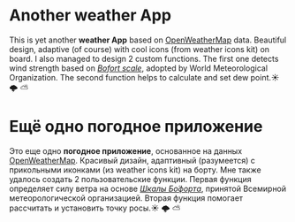 # Another weather App
This is yet another <strong>weather App</strong> based on <a href="https://openweathermap.org/">OpenWeatherMap</a> data. Beautiful design, adaptive (of course) with cool icons (from weather icons kit) on board.
I also managed to design 2 custom functions. The first one detects wind strength based on <a href="https://ru.wikipedia.org/wiki/%D0%A8%D0%BA%D0%B0%D0%BB%D0%B0_%D0%91%D0%BE%D1%84%D0%BE%D1%80%D1%82%D0%B0"><em>Bofort scale</em></a>, adopted by World Meteorological Organization.
The second function helps to calculate and set dew point.:sunny: :cloud_with_lightning: :partly_sunny:

# Ещё одно погодное приложение
Это еще одно <strong>погодное приложение</strong>, основанное на данных <a href="https://openweathermap.org/">OpenWeatherMap</a>. Красивый дизайн, адаптивный (разумеется) с прикольными иконками (из weather icons kit) на борту.
Мне также удалось создать 2 пользовательские функции. Первая функция определяет силу ветра на основе <a href="https://ru.wikipedia.org/wiki/%D0%A8%D0%BA%D0%B0%D0%BB%D0%B0_%D0%91%D0%BE%D1%84%D0%BE%D1%80%D1%82%D0%B0"><em>Шкалы Бо́форта</em></a>, принятой Всемирной метеорологической организацией.
Вторая функция помогает рассчитать и установить точку росы.:sunny: :cloud_with_lightning: :partly_sunny:
